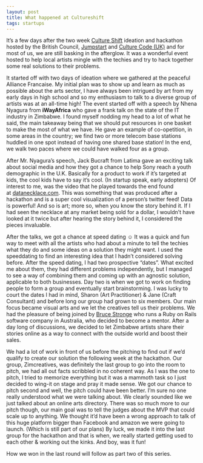 ```yaml
---
layout: post
title: What happened at Cultureshift
tags: startups
---
```


It’s a few days after the two week [Culture Shift](http://creativeconomy.britishcouncil.org/creative-entrepreneurship/culture-shift/) ideation and hackathon hosted by the British Council, [Jumpstart](http://www.jumpstart.co.zw/) and [Culture Code (UK)](http://www.culturecode.co.uk/) and for most of us, we are still basking in the afterglow. It was a wonderful event hosted to help local artists mingle with the techies and try to hack together some real solutions to their problems.
 <!--more-->
It started off with two days of ideation where we gathered at the peaceful Alliance Francaise. My initial plan was to show up and learn as much as possible about the arts sector, I have always been intrigued by art from my early days in high school and so my enthusiasm to talk to a diverse group of artists was at an all-time high! The event started off with a speech by Nhena Nyagura from **iWayAfrica** who gave a frank talk on the state of the IT industry in Zimbabwe. I found myself nodding my head to a lot of what he said, the main takeaway being that we should put resources in one basket to make the most of what we have. He gave an example of co-opetition, in some areas in the country; we find two or more telecom base stations huddled in one spot instead of having one shared base station! In the end, we walk two paces where we could have walked four as a group.

After Mr. Nyagura’s speech, Jack Bucraft from Latima gave an exciting talk about social media and how they got a chance to help Sony reach a youth demographic in the U.K. Basically for a product to work if it’s targeted at kids, the cool kids have to say it’s cool. (In startup speak, early adopters) Of interest to me, was the video that he played towards the end found at [datanecklace.com](http://www.datanecklace.com/). This was something that was produced after a hackathon and is a super cool visualization of a person’s twitter feed! Data is powerful! And so is art; more so, when you know the story behind it. If I had seen the necklace at any market being sold for a dollar, I wouldn’t have looked at it twice but after hearing the story behind it, I considered the pieces invaluable.

After the talks, we got a chance at speed dating ☺ It was a quick and fun way to meet with all the artists who had about a minute to tell the techies what they do and some ideas on a solution they might want. I used the speeddating to find an interesting idea that I hadn’t considered solving before. After the speed dating, I had two prospective “dates”. What excited me about them, they had different problems independently, but I managed to see a way of combining them and coming up with an agnostic solution, applicable to both businesses. Day two is when we got to work on finding people to form a group and eventually start brainstorming. I was lucky to court the dates I had in mind, Sharon (Art Practitioner) & Jane (Craft Consultant) and before long our group had grown to six members. Our main focus became visual arts and we let the creatives tell us their problems. We had the pleasure of being joined by [Bruce Stronge](https://twitter.com/brucestronge) who runs a Ruby on Rails software company in Australia, who decided to become a mentor. After a day long of discussions, we decided to let Zimbabwe artists share their stories online as a way to connect with the outside world and boost their sales.

We had a lot of work in front of us before the pitching to find out if we’d qualify to create our solution the following week at the hackathon. Our group, Zimcreatives, was definitely the last group to go into the room to pitch, we had all out facts scribbled in no coherent way. As I was the one to pitch, I tried to memorize everything but it was a mammoth task so I just decided to wing-it on stage and pray it made sense. We got our chance to pitch second and well, the pitch could have been better. I’m sure no one really understood what we were talking about. We clearly sounded like we just talked about an online arts directory. There was so much more to our pitch though, our main goal was to tell the judges about the MVP that could scale up to anything. We thought it’d have been a wrong approach to talk of this huge platform bigger than Facebook and amazon we were going to launch. (Which is still part of our plans) By luck, we made it into the last group for the hackathon and that is when, we really started getting used to each other & working out the kinks. And boy, was it fun!

How we won in the last round will follow as part two of this series.